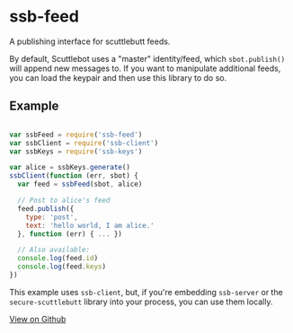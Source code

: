 # ssb-feed

A publishing interface for scuttlebutt feeds.

By default, Scuttlebot uses a "master" identity/feed, which `sbot.publish()` will append new messages to. If you want to manipulate additional feeds, you can load the keypair and then use this library to do so.

## Example

``` js

var ssbFeed = require('ssb-feed')
var ssbClient = require('ssb-client')
var ssbKeys = require('ssb-keys')

var alice = ssbKeys.generate()
ssbClient(function (err, sbot) {
  var feed = ssbFeed(sbot, alice)

  // Post to alice's feed
  feed.publish({
    type: 'post',
    text: 'hello world, I am alice.'
  }, function (err) { ... })

  // Also available:
  console.log(feed.id)
  console.log(feed.keys)
})
```

This example uses `ssb-client`, but, if you're embedding `ssb-server` or the `secure-scuttlebutt` library into your process, you can use them locally.

[View on Github](https://github.com/ssbc/ssb-feed)

